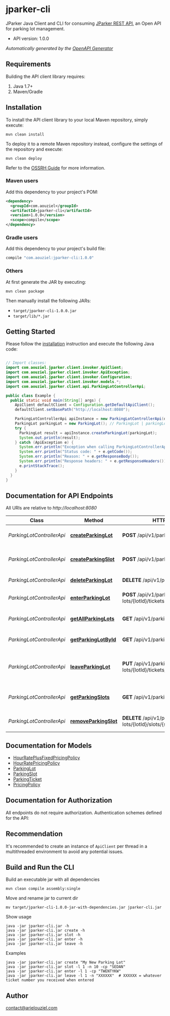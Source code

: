# jparker-cli

JParker Java Client and CLI for consuming [JParker REST API](https://github.com/arielouziel/jparker), an Open API for parking lot management.
- API version: 1.0.0



*Automatically generated by the [OpenAPI Generator](https://openapi-generator.tech)*


## Requirements

Building the API client library requires:
1. Java 1.7+
2. Maven/Gradle

## Installation

To install the API client library to your local Maven repository, simply execute:

```shell
mvn clean install
```

To deploy it to a remote Maven repository instead, configure the settings of the repository and execute:

```shell
mvn clean deploy
```

Refer to the [OSSRH Guide](http://central.sonatype.org/pages/ossrh-guide.html) for more information.

### Maven users

Add this dependency to your project's POM:

```xml
<dependency>
  <groupId>com.aouziel</groupId>
  <artifactId>jparker-cli</artifactId>
  <version>1.0.0</version>
  <scope>compile</scope>
</dependency>
```

### Gradle users

Add this dependency to your project's build file:

```groovy
compile "com.aouziel:jparker-cli:1.0.0"
```

### Others

At first generate the JAR by executing:

```shell
mvn clean package
```

Then manually install the following JARs:

* `target/jparker-cli-1.0.0.jar`
* `target/lib/*.jar`

## Getting Started

Please follow the [installation](#installation) instruction and execute the following Java code:

```java

// Import classes:
import com.aouziel.jparker.client.invoker.ApiClient;
import com.aouziel.jparker.client.invoker.ApiException;
import com.aouziel.jparker.client.invoker.Configuration;
import com.aouziel.jparker.client.invoker.models.*;
import com.aouziel.jparker.client.api.ParkingLotControllerApi;

public class Example {
  public static void main(String[] args) {
    ApiClient defaultClient = Configuration.getDefaultApiClient();
    defaultClient.setBasePath("http://localhost:8080");

    ParkingLotControllerApi apiInstance = new ParkingLotControllerApi(defaultClient);
    ParkingLot parkingLot = new ParkingLot(); // ParkingLot | parkingLot
    try {
      ParkingLot result = apiInstance.createParkingLot(parkingLot);
      System.out.println(result);
    } catch (ApiException e) {
      System.err.println("Exception when calling ParkingLotControllerApi#createParkingLot");
      System.err.println("Status code: " + e.getCode());
      System.err.println("Reason: " + e.getResponseBody());
      System.err.println("Response headers: " + e.getResponseHeaders());
      e.printStackTrace();
    }
  }
}

```

## Documentation for API Endpoints

All URIs are relative to *http://localhost:8080*

Class | Method | HTTP request | Description
------------ | ------------- | ------------- | -------------
*ParkingLotControllerApi* | [**createParkingLot**](docs/ParkingLotControllerApi.md#createParkingLot) | **POST** /api/v1/parking-lots | Create a new parking lot
*ParkingLotControllerApi* | [**createParkingSlot**](docs/ParkingLotControllerApi.md#createParkingSlot) | **POST** /api/v1/parking-lots/{lotId}/slots | Create a new slot in a parking lot
*ParkingLotControllerApi* | [**deleteParkingLot**](docs/ParkingLotControllerApi.md#deleteParkingLot) | **DELETE** /api/v1/parking-lots/{lotId} | Delete a parking
*ParkingLotControllerApi* | [**enterParkingLot**](docs/ParkingLotControllerApi.md#enterParkingLot) | **POST** /api/v1/parking-lots/{lotId}/tickets | Put a car in a any free parking slot
*ParkingLotControllerApi* | [**getAllParkingLots**](docs/ParkingLotControllerApi.md#getAllParkingLots) | **GET** /api/v1/parking-lots | View a list of all parking lots
*ParkingLotControllerApi* | [**getParkingLotById**](docs/ParkingLotControllerApi.md#getParkingLotById) | **GET** /api/v1/parking-lots/{lotId} | Get a parking lot by id
*ParkingLotControllerApi* | [**leaveParkingLot**](docs/ParkingLotControllerApi.md#leaveParkingLot) | **PUT** /api/v1/parking-lots/{lotId}/tickets/{ticketNumber}/leave | Remove car from parking lot and bill the customer
*ParkingLotControllerApi* | [**getParkingSlots**](docs/ParkingLotControllerApi.md#getParkingSlots) | **GET** /api/v1/parking-lots/{lotId}/slots | Get a list of free slots in a parking lot
*ParkingLotControllerApi* | [**removeParkingSlot**](docs/ParkingLotControllerApi.md#removeParkingSlot) | **DELETE** /api/v1/parking-lots/{lotId}/slots/{slotId} | Remove a slot from a parking lot


## Documentation for Models

 - [HourRatePlusFixedPricingPolicy](docs/HourRatePlusFixedPricingPolicy.md)
 - [HourRatePricingPolicy](docs/HourRatePricingPolicy.md)
 - [ParkingLot](docs/ParkingLot.md)
 - [ParkingSlot](docs/ParkingSlot.md)
 - [ParkingTicket](docs/ParkingTicket.md)
 - [PricingPolicy](docs/PricingPolicy.md)


## Documentation for Authorization

All endpoints do not require authorization.
Authentication schemes defined for the API:

## Recommendation

It's recommended to create an instance of `ApiClient` per thread in a multithreaded environment to avoid any potential issues.

## Build and Run the CLI

Build an executable jar with all dependencies

```shell
mvn clean compile assembly:single
```

Move and rename jar to current dir

```shell
mv target/jparker-cli-1.0.0-jar-with-dependencies.jar jparker-cli.jar
```

Show usage

```shell
java -jar jparker-cli.jar -h
java -jar jparker-cli.jar create -h
java -jar jparker-cli.jar slot -h
java -jar jparker-cli.jar enter -h
java -jar jparker-cli.jar leave -h
``` 

Examples

```shell
java -jar jparker-cli.jar create "My New Parking Lot"
java -jar jparker-cli.jar slot -l 1 -n 10 -cp "SEDAN"
java -jar jparker-cli.jar enter -l 1 -cp "TWENTYKW"
java -jar jparker-cli.jar leave -l 1 -n "XXXXXX"  # XXXXXX = whatever ticket number you received when entered
``` 

## Author

contact@arielouziel.com

